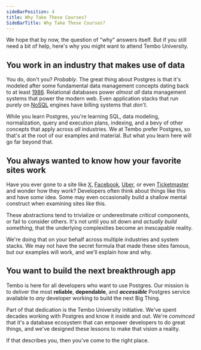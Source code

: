 ```yaml
---
sideBarPosition: 4
title: Why Take These Courses?
SideBarTitle: Why Take These Courses?
---
```


We hope that by now, the question of "why" answers itself. But if you still need a bit of help, here's why you might want to attend Tembo University.

## You work in an industry that makes use of data

You do, don't you? _Probably_. The great thing about Postgres is that it's modeled after some fundamental data management concepts dating back to at least [1986](https://www.postgresql.org/docs/current/history.html). Relational databases power _almost all_ data management systems that power the modern web. Even application stacks that run purely on [NoSQL](https://en.wikipedia.org/wiki/NoSQL) engines have billing systems that _don't_.

While you learn Postgres, you're learning SQL, data modeling, normalization, query and execution plans, indexing, and a bevy of other concepts that apply across _all_ industries. We at Tembo prefer Postgres, so that's at the root of our examples and material. But what you learn here will go far beyond that.

## You always wanted to know how your favorite sites work

Have you ever gone to a site like [X](https://x.com/), [Facebook](https://www.facebook.com/), [Uber](https://www.uber.com/), or even [Ticketmaster](https://www.ticketmaster.com/) and wonder how they work? Developers often think about things like this and have _some_ idea. Some may even occasionally build a shallow mental construct when examining sites like this.

These abstractions tend to trivialize or underestimate _critical_ components, or fail to consider others. It's not until you sit down and _actually build something_, that the underlying complexities become an inescapable reality.

We're doing that on your behalf across multiple industries and system stacks. We may not have the secret formula that made these sites famous, but our examples will work, and we'll explain how and why.

## You want to build the next breakthrough app

Tembo is here for all developers who want to use Postgres. Our mission is to deliver the most **reliable**, **dependable**, and **_accessible_** Postgres service available to _any_ developer working to build the next Big Thing.

Part of that dedication is the Tembo University initiative. We've spent decades working with Postgres and know it inside and out. We're _convinced_ that it's a database ecosystem that can empower developers to do great things, and we've designed these lessons to make that vision a reality.

If that describes you, then you've come to the right place.
